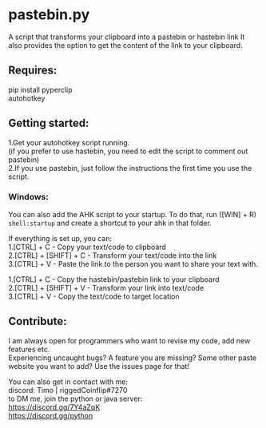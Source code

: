 # pastebin.py
A script that transforms your clipboard into a pastebin or hastebin link
It also provides the option to get the content of the link to your clipboard.

## Requires:  
pip install pyperclip  
autohotkey

## Getting started:  
1.Get your autohotkey script running.  
(if you prefer to use hastebin, you need to edit the script to comment out pastebin)  
2.If you use pastebin, just follow the instructions the first time you use the script.  

### Windows:  
You can also add the AHK script to your startup. To do that, run ([WIN] + R) `shell:startup` and create a shortcut to your ahk in that folder.

If everything is set up, you can:  
1.[CTRL] + C - Copy your text/code to clipboard  
2.[CTRL] + [SHIFT] + C - Transform your text/code into the link  
3.[CTRL] + V - Paste the link to the person you want to share your text with.  

1.[CTRL] + C - Copy the hastebin/pastebin link to your clipboard  
2.[CTRL] + [SHIFT] + V - Transform your link into text/code  
3.[CTRL] + V - Copy the text/code to target location  


## Contribute:  
I am always open for programmers who want to revise my code, add new features etc.  
Experiencing uncaught bugs? A feature you are missing? Some other paste website you want to add? Use the issues page for that!

You can also get in contact with me:  
discord: Timo | riggedCoinflip#7270  
to DM me, join the python or java server:  
https://discord.gg/7Y4aZqK  
https://discord.gg/python  
